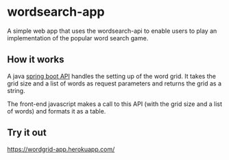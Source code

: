 # wordsearch-app
A simple web app that uses the wordsearch-api to enable users to play an implementation of the popular word search game. 

## How it works
A java [spring boot API](https://github.com/b1llyjon3s/wordsearch-api) handles the setting up of the word grid. It takes the grid size and a list of words as request parameters and returns the grid as a string.

The front-end javascript makes a call to this API (with the grid size and a list of words) and formats it as a table.

## Try it out
https://wordgrid-app.herokuapp.com/
